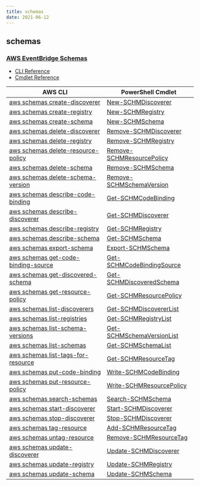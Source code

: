 ```yaml
---
title: schemas
date: 2021-06-12
---
```


## schemas

### [AWS EventBridge Schemas](https://aws.amazon.com/eventbridge/)

* [CLI Reference](https://docs.aws.amazon.com/cli/latest/reference/schemas/index.html)
* [Cmdlet Reference](https://docs.aws.amazon.com/powershell/latest/reference/items/Schemas_cmdlets.html)

|AWS CLI|PowerShell Cmdlet|
|----|----|
|[aws schemas create-discoverer](https://docs.aws.amazon.com/cli/latest/reference/schemas/create-discoverer.html)|[New-SCHMDiscoverer](https://docs.aws.amazon.com/powershell/latest/reference/items/New-SCHMDiscoverer.html)|
|[aws schemas create-registry](https://docs.aws.amazon.com/cli/latest/reference/schemas/create-registry.html)|[New-SCHMRegistry](https://docs.aws.amazon.com/powershell/latest/reference/items/New-SCHMRegistry.html)|
|[aws schemas create-schema](https://docs.aws.amazon.com/cli/latest/reference/schemas/create-schema.html)|[New-SCHMSchema](https://docs.aws.amazon.com/powershell/latest/reference/items/New-SCHMSchema.html)|
|[aws schemas delete-discoverer](https://docs.aws.amazon.com/cli/latest/reference/schemas/delete-discoverer.html)|[Remove-SCHMDiscoverer](https://docs.aws.amazon.com/powershell/latest/reference/items/Remove-SCHMDiscoverer.html)|
|[aws schemas delete-registry](https://docs.aws.amazon.com/cli/latest/reference/schemas/delete-registry.html)|[Remove-SCHMRegistry](https://docs.aws.amazon.com/powershell/latest/reference/items/Remove-SCHMRegistry.html)|
|[aws schemas delete-resource-policy](https://docs.aws.amazon.com/cli/latest/reference/schemas/delete-resource-policy.html)|[Remove-SCHMResourcePolicy](https://docs.aws.amazon.com/powershell/latest/reference/items/Remove-SCHMResourcePolicy.html)|
|[aws schemas delete-schema](https://docs.aws.amazon.com/cli/latest/reference/schemas/delete-schema.html)|[Remove-SCHMSchema](https://docs.aws.amazon.com/powershell/latest/reference/items/Remove-SCHMSchema.html)|
|[aws schemas delete-schema-version](https://docs.aws.amazon.com/cli/latest/reference/schemas/delete-schema-version.html)|[Remove-SCHMSchemaVersion](https://docs.aws.amazon.com/powershell/latest/reference/items/Remove-SCHMSchemaVersion.html)|
|[aws schemas describe-code-binding](https://docs.aws.amazon.com/cli/latest/reference/schemas/describe-code-binding.html)|[Get-SCHMCodeBinding](https://docs.aws.amazon.com/powershell/latest/reference/items/Get-SCHMCodeBinding.html)|
|[aws schemas describe-discoverer](https://docs.aws.amazon.com/cli/latest/reference/schemas/describe-discoverer.html)|[Get-SCHMDiscoverer](https://docs.aws.amazon.com/powershell/latest/reference/items/Get-SCHMDiscoverer.html)|
|[aws schemas describe-registry](https://docs.aws.amazon.com/cli/latest/reference/schemas/describe-registry.html)|[Get-SCHMRegistry](https://docs.aws.amazon.com/powershell/latest/reference/items/Get-SCHMRegistry.html)|
|[aws schemas describe-schema](https://docs.aws.amazon.com/cli/latest/reference/schemas/describe-schema.html)|[Get-SCHMSchema](https://docs.aws.amazon.com/powershell/latest/reference/items/Get-SCHMSchema.html)|
|[aws schemas export-schema](https://docs.aws.amazon.com/cli/latest/reference/schemas/export-schema.html)|[Export-SCHMSchema](https://docs.aws.amazon.com/powershell/latest/reference/items/Export-SCHMSchema.html)|
|[aws schemas get-code-binding-source](https://docs.aws.amazon.com/cli/latest/reference/schemas/get-code-binding-source.html)|[Get-SCHMCodeBindingSource](https://docs.aws.amazon.com/powershell/latest/reference/items/Get-SCHMCodeBindingSource.html)|
|[aws schemas get-discovered-schema](https://docs.aws.amazon.com/cli/latest/reference/schemas/get-discovered-schema.html)|[Get-SCHMDiscoveredSchema](https://docs.aws.amazon.com/powershell/latest/reference/items/Get-SCHMDiscoveredSchema.html)|
|[aws schemas get-resource-policy](https://docs.aws.amazon.com/cli/latest/reference/schemas/get-resource-policy.html)|[Get-SCHMResourcePolicy](https://docs.aws.amazon.com/powershell/latest/reference/items/Get-SCHMResourcePolicy.html)|
|[aws schemas list-discoverers](https://docs.aws.amazon.com/cli/latest/reference/schemas/list-discoverers.html)|[Get-SCHMDiscovererList](https://docs.aws.amazon.com/powershell/latest/reference/items/Get-SCHMDiscovererList.html)|
|[aws schemas list-registries](https://docs.aws.amazon.com/cli/latest/reference/schemas/list-registries.html)|[Get-SCHMRegistryList](https://docs.aws.amazon.com/powershell/latest/reference/items/Get-SCHMRegistryList.html)|
|[aws schemas list-schema-versions](https://docs.aws.amazon.com/cli/latest/reference/schemas/list-schema-versions.html)|[Get-SCHMSchemaVersionList](https://docs.aws.amazon.com/powershell/latest/reference/items/Get-SCHMSchemaVersionList.html)|
|[aws schemas list-schemas](https://docs.aws.amazon.com/cli/latest/reference/schemas/list-schemas.html)|[Get-SCHMSchemaList](https://docs.aws.amazon.com/powershell/latest/reference/items/Get-SCHMSchemaList.html)|
|[aws schemas list-tags-for-resource](https://docs.aws.amazon.com/cli/latest/reference/schemas/list-tags-for-resource.html)|[Get-SCHMResourceTag](https://docs.aws.amazon.com/powershell/latest/reference/items/Get-SCHMResourceTag.html)|
|[aws schemas put-code-binding](https://docs.aws.amazon.com/cli/latest/reference/schemas/put-code-binding.html)|[Write-SCHMCodeBinding](https://docs.aws.amazon.com/powershell/latest/reference/items/Write-SCHMCodeBinding.html)|
|[aws schemas put-resource-policy](https://docs.aws.amazon.com/cli/latest/reference/schemas/put-resource-policy.html)|[Write-SCHMResourcePolicy](https://docs.aws.amazon.com/powershell/latest/reference/items/Write-SCHMResourcePolicy.html)|
|[aws schemas search-schemas](https://docs.aws.amazon.com/cli/latest/reference/schemas/search-schemas.html)|[Search-SCHMSchema](https://docs.aws.amazon.com/powershell/latest/reference/items/Search-SCHMSchema.html)|
|[aws schemas start-discoverer](https://docs.aws.amazon.com/cli/latest/reference/schemas/start-discoverer.html)|[Start-SCHMDiscoverer](https://docs.aws.amazon.com/powershell/latest/reference/items/Start-SCHMDiscoverer.html)|
|[aws schemas stop-discoverer](https://docs.aws.amazon.com/cli/latest/reference/schemas/stop-discoverer.html)|[Stop-SCHMDiscoverer](https://docs.aws.amazon.com/powershell/latest/reference/items/Stop-SCHMDiscoverer.html)|
|[aws schemas tag-resource](https://docs.aws.amazon.com/cli/latest/reference/schemas/tag-resource.html)|[Add-SCHMResourceTag](https://docs.aws.amazon.com/powershell/latest/reference/items/Add-SCHMResourceTag.html)|
|[aws schemas untag-resource](https://docs.aws.amazon.com/cli/latest/reference/schemas/untag-resource.html)|[Remove-SCHMResourceTag](https://docs.aws.amazon.com/powershell/latest/reference/items/Remove-SCHMResourceTag.html)|
|[aws schemas update-discoverer](https://docs.aws.amazon.com/cli/latest/reference/schemas/update-discoverer.html)|[Update-SCHMDiscoverer](https://docs.aws.amazon.com/powershell/latest/reference/items/Update-SCHMDiscoverer.html)|
|[aws schemas update-registry](https://docs.aws.amazon.com/cli/latest/reference/schemas/update-registry.html)|[Update-SCHMRegistry](https://docs.aws.amazon.com/powershell/latest/reference/items/Update-SCHMRegistry.html)|
|[aws schemas update-schema](https://docs.aws.amazon.com/cli/latest/reference/schemas/update-schema.html)|[Update-SCHMSchema](https://docs.aws.amazon.com/powershell/latest/reference/items/Update-SCHMSchema.html)|

